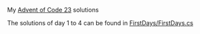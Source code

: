 My [Advent of Code 23](https://adventofcode.com/2023) solutions

The solutions of day 1 to 4 can be found in [FirstDays/FirstDays.cs](adventOfCode23/FirstDays/FirstDays.cs) <!-- solution days -->
